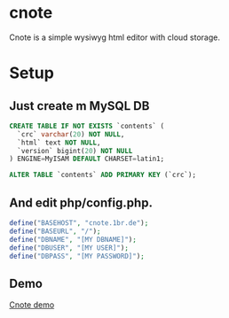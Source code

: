 # cnote
Cnote is a simple wysiwyg html editor with cloud storage.

# Setup

## Just create m MySQL DB 

```sql
CREATE TABLE IF NOT EXISTS `contents` (
  `crc` varchar(20) NOT NULL,
  `html` text NOT NULL,
  `version` bigint(20) NOT NULL
) ENGINE=MyISAM DEFAULT CHARSET=latin1;

ALTER TABLE `contents` ADD PRIMARY KEY (`crc`);
```

## And edit php/config.php. 
```php
define("BASEHOST", "cnote.1br.de");
define("BASEURL", "/");
define("DBNAME", "[MY DBNAME]");
define("DBUSER", "[MY USER]");
define("DBPASS", "[MY PASSWORD]");
```

## Demo

[Cnote demo](https://cnote.1br.de)
